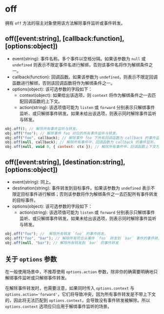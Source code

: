 # off

拥有 `off` 方法的宿主对象使用该方法解除事件监听或事件转发。

## off([event:string], [callback:function], [options:object])

- event(string): 事件名称。多个事件以空格分隔。如果该参数为 `null` 或 `undefined` 则表示不限定事件名进行解绑，否则该事件名将作为解绑条件之一。
- callback(function): 回调函数。如果该参数为 `undefined`，则表示不限定回调函数进行解绑，否则该回调函数将作为解绑条件之一。
- options(object): 该可选参数的字段如下：
  - context(object): 如果给出该选项，则 `context` 将作为解绑条件之一去匹配回调函数的上下文。
  - action(string): 该选项值可能为 `listen` 或 `forward` 分别表示只解绑事件监听、或只解绑事件转发。如果未给出该选项，则表示同时解除事件监听与转发。

```js
obj.off(); // 解除所有事件监听与转发。
obj.off("foo"); // 解除事件 foo 对应的所有事件监听与转发。
obj.off("foo", callback); // 解除事件 foo 下所有回调函数为 callback 的事件监听。
obj.off(null, callback); // 解除所有事件中，回调函数为 callback 的事件监听。
obj.off(null, void 0, { context: ctx }); // 解除所有事件中，回调函数上下文为 ctx 的事件监听
```

## off([event:string], [destination:string], [options:object])

- event(string): 同上。
- destination(string): 事件转发到目标事件。如果该参数为 `undefined` 表示不限定目标事件进行解绑；否则该参数将作为解绑条件之一去匹配所有事件转发的目标事件。
- options(object): 该可选参数的字段如下：
  - action(string): 该选项值可能为 `listen` 或 `forward` 分别表示只解绑事件监听、或只解绑事件转发。如果未给出该选项，则表示同时解除事件监听与转发。

```js
obj.off("foo"); //  解除所有转发 `foo` 的事件转发。
obj.off("foo", "bar"); // 解除所有符合从事件 `foo` 转发到 `bar` 事件的事件转发
obj.off(null, "bar"); // 解除所有转发到 `bar` 的事件转发
```

## 关于 `options` 参数

在一般使用场景中，不推荐使用 `options.action` 参数，除非你的确需要明确地只解绑事件监听或只解绑事件转发。

在解除事件转发时，也需要注意，如果同时传入 `options.context` 与 `options.action='forward'`，它们将导致冲突，因为所有事件转发是不带上下文的，因此将无法匹配到 `options.context`，会导致没有事件转发被解除。所以 `options.context` 选项应只应用于解绑事件监听的场景。

